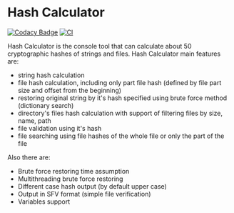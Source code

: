Hash Calculator
======
[![Codacy Badge](https://api.codacy.com/project/badge/Grade/0d8224be8eac4324b81f8846c6b14161)](https://app.codacy.com/manual/egoroff/hc?utm_source=github.com&utm_medium=referral&utm_content=aegoroff/hc&utm_campaign=Badge_Grade_Dashboard)
[![CI](https://github.com/aegoroff/hc/actions/workflows/ci.yml/badge.svg)](https://github.com/aegoroff/hc/actions/workflows/ci.yml)

Hash Calculator is the console tool that can calculate about 50 cryptographic hashes of strings and files. Hash Calculator main features are:

- string hash calculation
- file hash calculation, including only part file hash (defined by file part size and offset from the beginning)
- restoring original string by it's hash specified using brute force method (dictionary search)
- directory's files hash calculation with support of filtering files by size, name, path
- file validation using it's hash
- file searching using file hashes of the whole file or only the part of the file

Also there are:

- Brute force restoring time assumption
- Multithreading brute force restoring
- Different case hash output (by default upper case)
- Output in SFV format (simple file verification)
- Variables support
